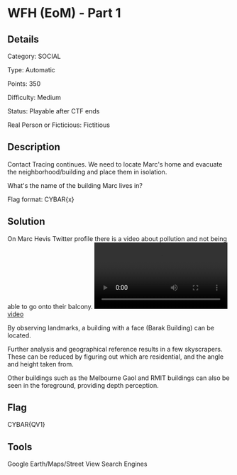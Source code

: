 # WFH (EoM) - Part 1

## Details

Category: SOCIAL

Type: Automatic

Points: 350

Difficulty: Medium

Status: Playable after CTF ends

Real Person or Ficticious: Fictitious

## Description 
Contact Tracing continues. We need to locate Marc's home and evacuate the neighborhood/building and place them in isolation.

What's the name of the building Marc lives in?

Flag format: CYBAR{x}

## Solution 

On Marc Hevis Twitter profile there is a video about pollution and not being able to go onto their balcony. 
[![video](https://github.com/mashmllo/ctf-writeups/blob/master/CYBAR%20OSINT/Social/WFH%20(EoM)%20-%20Part%201/wfh_part_1.mov)](https://github.com/mashmllo/ctf-writeups/blob/master/CYBAR%20OSINT/Social/WFH%20(EoM)%20-%20Part%201/wfh_part_1.mov)

By observing landmarks, a building with a face (Barak Building) can be located.

Further analysis and geographical reference results in a few skyscrapers. These can be reduced by figuring out which are residential, and the angle and height taken from. 

Other buildings such as the Melbourne Gaol and RMIT buildings can also be seen in the foreground, providing depth perception.

## Flag
CYBAR{QV1}

## Tools 
Google Earth/Maps/Street View Search Engines
